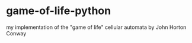 # game-of-life-python
my implementation of the "game of life" cellular automata by John Horton Conway
